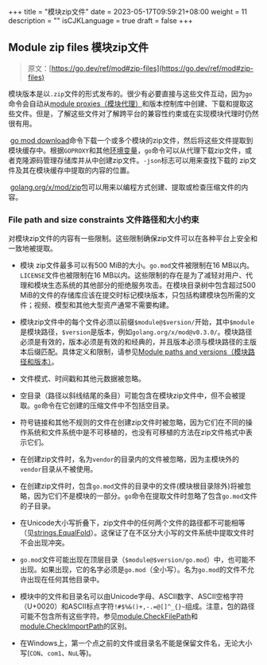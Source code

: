 +++
title = "模块zip文件"
date = 2023-05-17T09:59:21+08:00
weight = 11
description = ""
isCJKLanguage = true
draft = false
+++
## Module zip files 模块zip文件

> 原文：[https://go.dev/ref/mod#zip-files](https://go.dev/ref/mod#zip-files)

​	模块版本是以`.zip`文件的形式发布的。很少有必要直接与这些文件互动，因为`go`命令会自动从[module proxies（模块代理）](../Glossary#module-proxy)和版本控制库中创建、下载和提取这些文件。但是，了解这些文件对了解跨平台的兼容性约束或在实现模块代理时仍然很有用。

​	[go mod download](../gomodFiles#go-mod-download)命令下载一个或多个模块的zip文件，然后将这些文件提取到模块缓存中。根据`GOPROXY`和其他[环境变量](../EnvironmentVariables)，`go`命令可以从代理下载zip文件，或者克隆源码管理存储库并从中创建zip文件。`-json`标志可以用来查找下载的 zip文件及其在模块缓存中提取的内容的位置。

​	[golang.org/x/mod/zip](https://pkg.go.dev/golang.org/x/mod/zip?tab=doc)包可以用来以编程方式创建、提取或检查压缩文件的内容。

### File path and size constraints 文件路径和大小约束

​	对模块zip文件的内容有一些限制。这些限制确保zip文件可以在各种平台上安全和一致地被提取。

- 模块 zip文件最多可以有500 MiB的大小。`go.mod`文件被限制在16 MB以内。`LICENSE`文件也被限制在16 MB以内。这些限制的存在是为了减轻对用户、代理和模块生态系统的其他部分的拒绝服务攻击。在模块目录树中包含超过500 MiB的文件的存储库应该在提交时标记模块版本，只包括构建模块包所需的文件；视频、模型和其他大型资产通常不需要构建。

- 模块zip文件中的每个文件必须以前缀`$module@$version/`开始，其中`$module`是模块路径，`$version`是版本，例如`golang.org/x/mod@v0.3.0/`。模块路径必须是有效的，版本必须是有效的和经典的，并且版本必须与模块路径的主版本后缀匹配。具体定义和限制，请参见[Module paths and versions（模块路径和版本）](../gomodFiles#module-paths-and-versions)。

- 文件模式、时间戳和其他元数据被忽略。

- 空目录（路径以斜线结尾的条目）可能包含在模块zip文件中，但不会被提取。`go`命令在它创建的压缩文件中不包括空目录。

- 符号链接和其他不规则的文件在创建zip文件时被忽略，因为它们在不同的操作系统和文件系统中是不可移植的，也没有可移植的方法在zip文件格式中表示它们。

- 在创建zip文件时，名为`vendor`的目录内的文件被忽略，因为主模块外的`vendor`目录从不被使用。

- 在创建zip文件时，包含`go.mod`文件的目录中的文件(模块根目录除外)将被忽略，因为它们不是模块的一部分。`go`命令在提取文件时忽略了包含`go.mod`文件的子目录。

- 在Unicode大小写折叠下，zip文件中的任何两个文件的路径都不可能相等（见[strings.EqualFold](https://pkg.go.dev/strings?tab=doc#EqualFold)）。这保证了在不区分大小写的文件系统中提取文件时不会出现冲突。

- `go.mod`文件可能出现在顶层目录（`$module@$version/go.mod`）中，也可能不出现。如果出现，它的名字必须是`go.mod`（全小写）。名为`go.mod`的文件不允许出现在任何其他目录中。

- 模块中的文件和目录名可以由Unicode字母、ASCII数字、ASCII空格字符（U+0020）和ASCII标点字符`!#$%&()+,-.=@[]^_{}~`组成。注意，包的路径可能不包含所有这些字符。参见[module.CheckFilePath](https://pkg.go.dev/golang.org/x/mod/module?tab=doc#CheckFilePath)和[module.CheckImportPath](https://pkg.go.dev/golang.org/x/mod/module?tab=doc#CheckImportPath)的区别。

- 在Windows上，第一个点之前的文件或目录名不能是保留文件名，无论大小写(`CON`、`com1`、`NuL`等)。

  